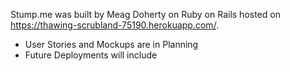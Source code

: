 Stump.me was built by Meag Doherty on Ruby on Rails hosted on https://thawing-scrubland-75190.herokuapp.com/. 
- User Stories and Mockups are in Planning
- Future Deployments will include
